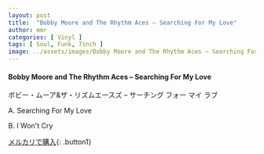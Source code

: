 ```yaml
---
layout: post
title:  "Bobby Moore and The Rhythm Aces – Searching For My Love"
author: mmr
categories: [ Vinyl ]
tags: [ Soul, Funk, 7inch ]
image: ../assets/images/Bobby Moore and The Rhythm Aces – Searching For My Love.jpg
---
```


#### Bobby Moore and The Rhythm Aces – Searching For My Love

ボビー・ムーア&ザ・リズムエースズ – サーチング フォー マイ ラブ

A. Searching For My Love

B. I Won't Cry

[メルカリで購入](https://jp.mercari.com/item/m32317600071){: .button1}

